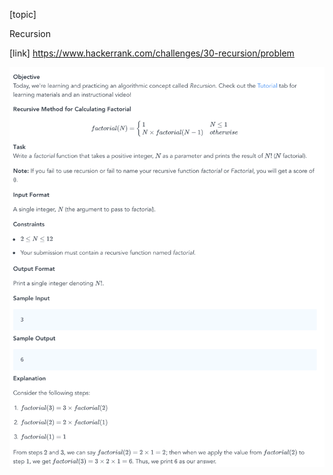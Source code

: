[topic]

Recursion

[link]
https://www.hackerrank.com/challenges/30-recursion/problem




![Alt text](q9.png?raw=true "Title")